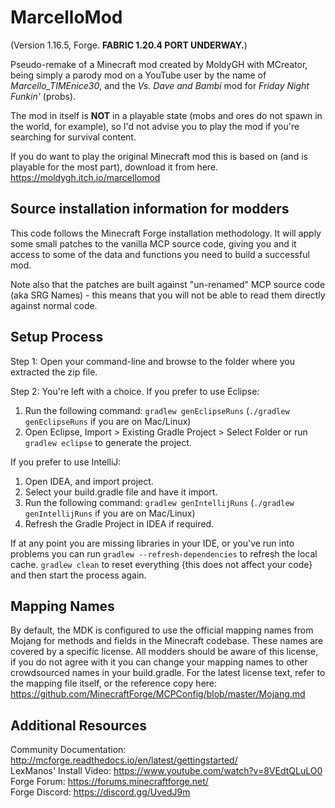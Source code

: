 # MarcelloMod
(Version 1.16.5, Forge. **FABRIC 1.20.4 PORT UNDERWAY.**)

Pseudo-remake of a Minecraft mod created by MoldyGH with MCreator, being simply a parody mod on a YouTube user by the name of *Marcello_TIMEnice30*, and the *Vs. Dave and Bambi* mod for *Friday Night Funkin'* (probs).

The mod in itself is **NOT** in a playable state (mobs and ores do not spawn in the world, for example), so I'd not advise you to play the mod if you're searching for survival content.

If you do want to play the original Minecraft mod this is based on (and is playable for the most part), download it from here. https://moldygh.itch.io/marcellomod

## Source installation information for modders

This code follows the Minecraft Forge installation methodology. It will apply
some small patches to the vanilla MCP source code, giving you and it access
to some of the data and functions you need to build a successful mod.

Note also that the patches are built against "un-renamed" MCP source code (aka
SRG Names) - this means that you will not be able to read them directly against
normal code.

## Setup Process

Step 1: Open your command-line and browse to the folder where you extracted the zip file.

Step 2: You're left with a choice.
If you prefer to use Eclipse:
1. Run the following command: `gradlew genEclipseRuns` (`./gradlew genEclipseRuns` if you are on Mac/Linux)
2. Open Eclipse, Import > Existing Gradle Project > Select Folder
   or run `gradlew eclipse` to generate the project.

If you prefer to use IntelliJ:
1. Open IDEA, and import project.
2. Select your build.gradle file and have it import.
3. Run the following command: `gradlew genIntellijRuns` (`./gradlew genIntellijRuns` if you are on Mac/Linux)
4. Refresh the Gradle Project in IDEA if required.

If at any point you are missing libraries in your IDE, or you've run into problems you can
run `gradlew --refresh-dependencies` to refresh the local cache. `gradlew clean` to reset everything
{this does not affect your code} and then start the process again.

## Mapping Names
By default, the MDK is configured to use the official mapping names from Mojang for methods and fields
in the Minecraft codebase. These names are covered by a specific license. All modders should be aware of this
license, if you do not agree with it you can change your mapping names to other crowdsourced names in your
build.gradle. For the latest license text, refer to the mapping file itself, or the reference copy here:
https://github.com/MinecraftForge/MCPConfig/blob/master/Mojang.md

## Additional Resources
Community Documentation: http://mcforge.readthedocs.io/en/latest/gettingstarted/  
LexManos' Install Video: https://www.youtube.com/watch?v=8VEdtQLuLO0  
Forge Forum: https://forums.minecraftforge.net/  
Forge Discord: https://discord.gg/UvedJ9m  
